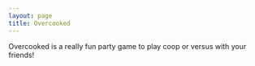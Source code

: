 ```yaml
---
layout: page
title: Overcooked
---
```


Overcooked is a really fun party game to play coop or versus with your friends!
